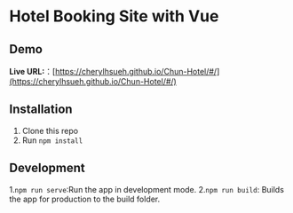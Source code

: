 # Hotel Booking Site with Vue

## Demo

**Live URL:**：[https://cherylhsueh.github.io/Chun-Hotel/#/](https://cherylhsueh.github.io/Chun-Hotel/#/)

## Installation

1. Clone this repo
2. Run `npm install`

## Development

1.`npm run serve`:Run the app in development mode.
2.`npm run build`: Builds the app for production to the build folder.
